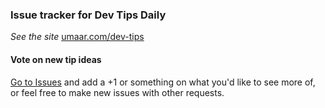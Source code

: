 
### Issue tracker for Dev Tips Daily

*See the site* [umaar.com/dev-tips](https://umaar.com/dev-tips/)

#### Vote on new tip ideas

[Go to Issues](https://github.com/umaar/dev-tips/issues?q=is%3Aopen+is%3Aissue+label%3Aenhancement) and add a +1 or something on what you'd like to see more of, or feel free to make new issues with other requests.